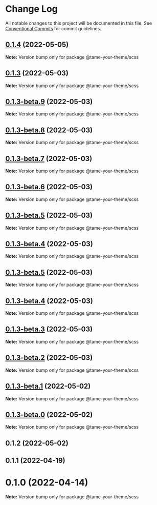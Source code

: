 # Change Log

All notable changes to this project will be documented in this file.
See [Conventional Commits](https://conventionalcommits.org) for commit guidelines.

## [0.1.4](https://github.com/wellgrisa/tame-your-theme/compare/@tame-your-theme/scss@0.1.3...@tame-your-theme/scss@0.1.4) (2022-05-05)

**Note:** Version bump only for package @tame-your-theme/scss





## [0.1.3](https://github.com/wellgrisa/tame-your-theme/compare/@tame-your-theme/scss@0.1.2...@tame-your-theme/scss@0.1.3) (2022-05-03)

**Note:** Version bump only for package @tame-your-theme/scss





## [0.1.3-beta.9](https://github.com/wellgrisa/tame-your-theme/compare/@tame-your-theme/scss@0.1.3-beta.8...@tame-your-theme/scss@0.1.3-beta.9) (2022-05-03)

**Note:** Version bump only for package @tame-your-theme/scss





## [0.1.3-beta.8](https://github.com/wellgrisa/tame-your-theme/compare/@tame-your-theme/scss@0.1.3-beta.7...@tame-your-theme/scss@0.1.3-beta.8) (2022-05-03)

**Note:** Version bump only for package @tame-your-theme/scss





## [0.1.3-beta.7](https://github.com/wellgrisa/tame-your-theme/compare/@tame-your-theme/scss@0.1.3-beta.6...@tame-your-theme/scss@0.1.3-beta.7) (2022-05-03)

**Note:** Version bump only for package @tame-your-theme/scss





## [0.1.3-beta.6](https://github.com/wellgrisa/tame-your-theme/compare/@tame-your-theme/scss@0.1.2...@tame-your-theme/scss@0.1.3-beta.6) (2022-05-03)

**Note:** Version bump only for package @tame-your-theme/scss





## [0.1.3-beta.5](https://github.com/wellgrisa/tame-your-theme/compare/@tame-your-theme/scss@0.1.3-beta.5...@tame-your-theme/scss@0.1.3-beta.5) (2022-05-03)

**Note:** Version bump only for package @tame-your-theme/scss





## [0.1.3-beta.4](https://github.com/wellgrisa/tame-your-theme/compare/@tame-your-theme/scss@0.1.3-beta.5...@tame-your-theme/scss@0.1.3-beta.4) (2022-05-03)

**Note:** Version bump only for package @tame-your-theme/scss





## [0.1.3-beta.5](https://github.com/wellgrisa/tame-your-theme/compare/@tame-your-theme/scss@0.1.3-beta.4...@tame-your-theme/scss@0.1.3-beta.5) (2022-05-03)

**Note:** Version bump only for package @tame-your-theme/scss





## [0.1.3-beta.4](https://github.com/wellgrisa/tame-your-theme/compare/@tame-your-theme/scss@0.1.3-beta.3...@tame-your-theme/scss@0.1.3-beta.4) (2022-05-03)

**Note:** Version bump only for package @tame-your-theme/scss





## [0.1.3-beta.3](https://github.com/wellgrisa/tame-your-theme/compare/@tame-your-theme/scss@0.1.3-beta.2...@tame-your-theme/scss@0.1.3-beta.3) (2022-05-03)

**Note:** Version bump only for package @tame-your-theme/scss





## [0.1.3-beta.2](https://github.com/wellgrisa/tame-your-theme/compare/@tame-your-theme/scss@0.1.3-beta.1...@tame-your-theme/scss@0.1.3-beta.2) (2022-05-03)

**Note:** Version bump only for package @tame-your-theme/scss





## [0.1.3-beta.1](https://github.com/wellgrisa/tame-your-theme/compare/@tame-your-theme/scss@0.1.3-beta.0...@tame-your-theme/scss@0.1.3-beta.1) (2022-05-02)

**Note:** Version bump only for package @tame-your-theme/scss





## [0.1.3-beta.0](https://github.com/wellgrisa/tame-your-theme/compare/@tame-your-theme/scss@0.1.2...@tame-your-theme/scss@0.1.3-beta.0) (2022-05-02)

**Note:** Version bump only for package @tame-your-theme/scss





## 0.1.2 (2022-05-02)



## 0.1.1 (2022-04-19)



# 0.1.0 (2022-04-14)

**Note:** Version bump only for package @tame-your-theme/scss
